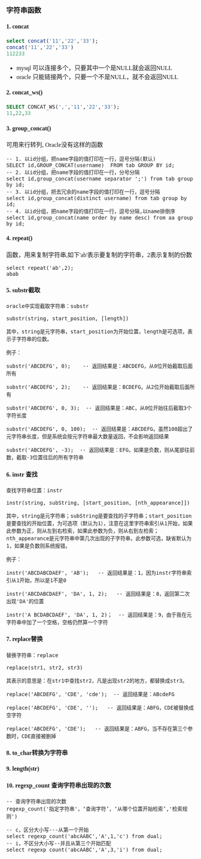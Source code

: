 <font face="Simsun" size=3>

### 字符串函数

#### 1. concat
~~~sql
select concat('11','22','33');
concat('11','22','33') 
112233
~~~
- mysql 可以连接多个，只要其中一个是NULL就会返回NULL
- oracle 只能链接两个，只要一个不是NULL，就不会返回NULL

#### 2. concat_ws()
~~~sql
SELECT CONCAT_WS(',','11','22','33');
11,22,33
~~~

#### 3. group_concat()

可用来行转列, Oracle没有这样的函数
~~~
-- 1. 以id分组，把name字段的值打印在一行，逗号分隔(默认)
SELECT id,GROUP_CONCAT(username)  FROM tab GROUP BY id;
-- 2. 以id分组，把name字段的值打印在一行，分号分隔
select id,group_concat(username separator ';') from tab group by id;
-- 3. 以id分组，把去冗余的name字段的值打印在一行，逗号分隔
select id,group_concat(distinct username) from tab group by id;
-- 4. 以id分组，把name字段的值打印在一行，逗号分隔,以name排倒序
select id,group_concat(name order by name desc) from aa group by id;
~~~

#### 4. repeat()

函数，用来复制字符串,如下'ab'表示要复制的字符串，2表示复制的份数

~~~
select repeat('ab',2);
abab
~~~


#### 5. substr截取

~~~
oracle中实现截取字符串：substr

substr(string, start_position, [length])

其中，string是元字符串，start_position为开始位置，length是可选项，表示子字符串的位数。

例子：

substr('ABCDEFG', 0);    -- 返回结果是：ABCDEFG，从0位开始截取后面所有

substr('ABCDEFG', 2);    -- 返回结果是：BCDEFG，从2位开始截取后面所有

substr('ABCDEFG', 0, 3);  -- 返回结果是：ABC，从0位开始往后截取3个字符长度

substr('ABCDEFG', 0, 100);  -- 返回结果是：ABCDEFG，虽然100超出了元字符串长度，但是系统会按元字符串最大数量返回，不会影响返回结果

substr('ABCDEFG', -3);  -- 返回结果是：EFG，如果是负数，则从尾部往前数，截取-3位置往后的所有字符串
~~~

#### 6. instr 查找

~~~
查找字符串位置：instr

instr(string, subString, [start_position, [nth_appearance]])

其中，string是元字符串；subString是要查找的子字符串；start_position是要查找的开始位置，为可选项（默认为1），注意在这里字符串索引从1开始，如果此参数为正，则从左到右检索，如果此参数为负，则从右到左检索；nth_appearance是元字符串中第几次出现的子字符串，此参数可选，缺省默认为1，如果是负数则系统报错。

例子：

instr('ABCDABCDAEF', 'AB');   -- 返回结果是：1，因为instr字符串索引从1开始，所以是1不是0

instr('ABCDABCDAEF', 'DA', 1, 2);   -- 返回结果是：8，返回第二次出现'DA'的位置

instr('A BCDABCDAEF', 'DA', 1, 2)；  -- 返回结果是：9，由于我在元字符串中加了一个空格，空格仍然算一个字符

~~~

#### 7. replace替换

~~~
替换字符串：replace

replace(str1, str2, str3)

其表示的意思是：在str1中查找str2，凡是出现str2的地方，都替换成str3。

replace('ABCDEFG', 'CDE', 'cde');  -- 返回结果是：ABcdeFG

replace('ABCDEFG', 'CDE', '');   -- 返回结果是：ABFG，CDE被替换成空字符

replace('ABCDEFG', 'CDE');   -- 返回结果是：ABFG，当不存在第三个参数时，CDE直接被删掉

~~~

#### 8. to_char转换为字符串
#### 9. length(str)

#### 10. regexp_count 查询字符串出现的次数

~~~
-- 查询字符串出现的次数
regexp_count('指定字符串'，‘查询字符’，‘从哪个位置开始检索’,'检索规则')

-- c，区分大小写---从第一个开始
select regexp_count('abcAABC','A',1,'c') from dual;
-- i，不区分大小写--并且从第三个开始匹配
select regexp_count('abcAABC','A',3,'i') from dual;
~~~

</font>